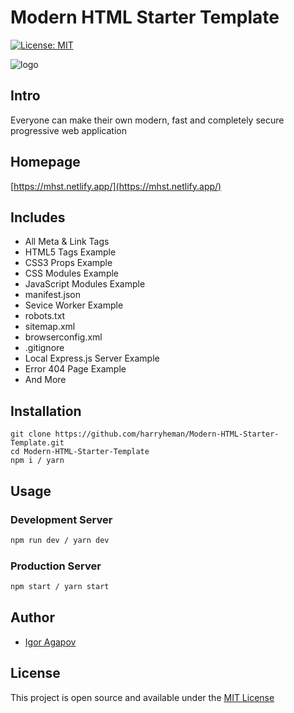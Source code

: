 # Modern HTML Starter Template

[![License: MIT](https://img.shields.io/badge/License-MIT-blue.svg)](https://opensource.org/licenses/MIT)

![logo](https://mhst.netlify.app/img/logo.png)

## Intro

Everyone can make their own modern, fast and completely secure progressive web application

## Homepage

[https://mhst.netlify.app/](https://mhst.netlify.app/)

## Includes

- All Meta & Link Tags
- HTML5 Tags Example
- CSS3 Props Example
- CSS Modules Example
- JavaScript Modules Example
- manifest.json
- Sevice Worker Example
- robots.txt
- sitemap.xml
- browserconfig.xml
- .gitignore
- Local Express.js Server Example
- Error 404 Page Example
- And More

## Installation

```
git clone https://github.com/harryheman/Modern-HTML-Starter-Template.git
cd Modern-HTML-Starter-Template
npm i / yarn
```

## Usage

### Development Server

```bash
npm run dev / yarn dev
```

### Production Server

```bash
npm start / yarn start
```

## Author

- [Igor Agapov](https://github.com/harryheman)

## License

This project is open source and available under the [MIT License](LICENSE)
